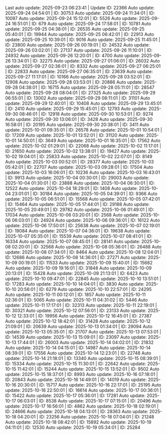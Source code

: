 Last auto update: 2025-09-23 06:23:41 | Update ID: 22366
Auto update: 2025-09-24 04:54:01 | ID: 30753
Auto update: 2025-09-24 11:34:01 | ID: 10097
Auto update: 2025-09-24 15:12:01 | ID: 5526
Auto update: 2025-09-24 16:51:01 | ID: 679
Auto update: 2025-09-24 17:58:01 | ID: 10781
Auto update: 2025-09-25 04:38:01 | ID: 26535
Auto update: 2025-09-25 05:40:01 | ID: 19944
Auto update: 2025-09-25 06:42:01 | ID: 22913
Auto update: 2025-09-25 10:39:01 | ID: 9016
Auto update: 2025-09-25 11:45:01 | ID: 23800
Auto update: 2025-09-26 00:19:01 | ID: 24532
Auto update: 2025-09-26 03:02:01 | ID: 27137
Auto update: 2025-09-26 11:10:01 | ID: 24932
Auto update: 2025-09-26 12:20:01 | ID: 4700
Auto update: 2025-09-26 13:34:01 | ID: 32275
Auto update: 2025-09-27 01:06:01 | ID: 26032
Auto update: 2025-09-27 02:36:01 | ID: 8332
Auto update: 2025-09-27 06:25:01 | ID: 22833
Auto update: 2025-09-27 06:35:01 | ID: 23639
Auto update: 2025-09-27 11:17:01 | ID: 10166
Auto update: 2025-09-28 03:52:01 | ID: 12908
Auto update: 2025-09-28 03:53:01 | ID: 20886
Auto update: 2025-09-28 04:38:01 | ID: 16715
Auto update: 2025-09-28 05:11:01 | ID: 28547
Auto update: 2025-09-28 08:04:01 | ID: 27325
Auto update: 2025-09-29 06:55:01 | ID: 13002
Auto update: 2025-09-29 08:11:01 | ID: 31101
Auto update: 2025-09-29 12:40:01 | ID: 10408
Auto update: 2025-09-29 13:45:01 | ID: 2410
Auto update: 2025-09-29 15:45:01 | ID: 12793
Auto update: 2025-09-30 08:46:01 | ID: 12918
Auto update: 2025-09-30 10:53:01 | ID: 9274
Auto update: 2025-09-30 13:06:01 | ID: 3428
Auto update: 2025-09-30 16:58:01 | ID: 20195
Auto update: 2025-09-30 20:38:01 | ID: 3411
Auto update: 2025-10-01 09:35:01 | ID: 26578
Auto update: 2025-10-01 10:54:01 | ID: 17209
Auto update: 2025-10-01 13:52:01 | ID: 31120
Auto update: 2025-10-01 14:50:01 | ID: 3649
Auto update: 2025-10-01 16:35:01 | ID: 17562
Auto update: 2025-10-02 01:29:01 | ID: 22068
Auto update: 2025-10-02 11:17:01 | ID: 21650
Auto update: 2025-10-02 13:38:01 | ID: 19427
Auto update: 2025-10-02 19:04:01 | ID: 25833
Auto update: 2025-10-02 22:07:01 | ID: 8149
Auto update: 2025-10-03 00:52:01 | ID: 28377
Auto update: 2025-10-03 05:42:01 | ID: 22707
Auto update: 2025-10-03 09:28:01 | ID: 17504
Auto update: 2025-10-03 16:06:01 | ID: 10236
Auto update: 2025-10-03 16:43:01 | ID: 9913
Auto update: 2025-10-04 00:30:01 | ID: 29003
Auto update: 2025-10-04 01:30:01 | ID: 23888
Auto update: 2025-10-04 06:30:01 | ID: 12522
Auto update: 2025-10-04 18:29:01 | ID: 1408
Auto update: 2025-10-04 23:01:01 | ID: 30184
Auto update: 2025-10-05 04:39:01 | ID: 9366
Auto update: 2025-10-05 06:51:01 | ID: 15568
Auto update: 2025-10-05 07:42:01 | ID: 15464
Auto update: 2025-10-05 17:44:01 | ID: 29188
Auto update: 2025-10-05 20:49:01 | ID: 29782
Auto update: 2025-10-06 01:49:01 | ID: 17034
Auto update: 2025-10-06 03:20:01 | ID: 2568
Auto update: 2025-10-06 06:03:01 | ID: 24924
Auto update: 2025-10-06 09:36:01 | ID: 16122
Auto update: 2025-10-06 17:50:01 | ID: 25638
Auto update: 2025-10-07 02:19:01 | ID: 19084
Auto update: 2025-10-07 04:36:01 | ID: 19638
Auto update: 2025-10-07 05:35:01 | ID: 15539
Auto update: 2025-10-07 08:41:01 | ID: 16334
Auto update: 2025-10-07 08:45:01 | ID: 28141
Auto update: 2025-10-08 02:20:01 | ID: 32568
Auto update: 2025-10-08 05:36:01 | ID: 26488
Auto update: 2025-10-08 07:34:01 | ID: 8464
Auto update: 2025-10-08 12:04:01 | ID: 12686
Auto update: 2025-10-08 14:36:01 | ID: 27271
Auto update: 2025-10-09 00:19:01 | ID: 11533
Auto update: 2025-10-09 15:40:01 | ID: 15682
Auto update: 2025-10-09 19:16:01 | ID: 31848
Auto update: 2025-10-09 20:13:01 | ID: 15428
Auto update: 2025-10-09 21:13:01 | ID: 6423
Auto update: 2025-10-10 09:47:01 | ID: 22845
Auto update: 2025-10-10 13:51:01 | ID: 17283
Auto update: 2025-10-10 14:04:01 | ID: 3830
Auto update: 2025-10-10 20:56:01 | ID: 6279
Auto update: 2025-10-10 22:57:01 | ID: 24295
Auto update: 2025-10-11 00:12:01 | ID: 1857
Auto update: 2025-10-11 02:36:01 | ID: 5065
Auto update: 2025-10-11 04:31:02 | ID: 5446
Auto update: 2025-10-11 17:17:01 | ID: 32313
Auto update: 2025-10-11 22:19:01 | ID: 30321
Auto update: 2025-10-12 07:56:01 | ID: 23133
Auto update: 2025-10-12 12:33:01 | ID: 19956
Auto update: 2025-10-12 16:45:01 | ID: 27387
Auto update: 2025-10-12 18:42:01 | ID: 31428
Auto update: 2025-10-12 21:09:01 | ID: 20639
Auto update: 2025-10-13 01:34:01 | ID: 29094
Auto update: 2025-10-13 05:35:01 | ID: 21707
Auto update: 2025-10-13 07:53:01 | ID: 14539
Auto update: 2025-10-13 15:09:01 | ID: 23097
Auto update: 2025-10-13 17:44:01 | ID: 26003
Auto update: 2025-10-14 04:02:01 | ID: 21832
Auto update: 2025-10-14 04:15:01 | ID: 14987
Auto update: 2025-10-14 08:39:01 | ID: 17556
Auto update: 2025-10-14 12:23:01 | ID: 22748
Auto update: 2025-10-14 21:18:01 | ID: 13340
Auto update: 2025-10-15 08:39:01 | ID: 15334
Auto update: 2025-10-15 11:30:01 | ID: 22642
Auto update: 2025-10-15 11:42:01 | ID: 15244
Auto update: 2025-10-15 13:52:01 | ID: 9502
Auto update: 2025-10-15 18:37:01 | ID: 8993
Auto update: 2025-10-16 07:18:01 | ID: 20843
Auto update: 2025-10-16 14:49:01 | ID: 14019
Auto update: 2025-10-16 20:30:01 | ID: 15717
Auto update: 2025-10-16 22:17:01 | ID: 25195
Auto update: 2025-10-16 22:50:01 | ID: 16614
Auto update: 2025-10-17 00:36:01 | ID: 15422
Auto update: 2025-10-17 05:36:01 | ID: 17281
Auto update: 2025-10-17 06:03:01 | ID: 8538
Auto update: 2025-10-17 07:15:01 | ID: 20496
Auto update: 2025-10-17 16:56:01 | ID: 4862
Auto update: 2025-10-18 02:19:01 | ID: 24666
Auto update: 2025-10-18 04:13:01 | ID: 28363
Auto update: 2025-10-18 04:20:01 | ID: 23256
Auto update: 2025-10-18 07:04:01 | ID: 21248
Auto update: 2025-10-18 08:42:01 | ID: 15892
Auto update: 2025-10-19 04:11:01 | ID: 12530
Auto update: 2025-10-19 05:34:01 | ID: 25284
